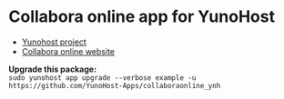 # Collabora online app for YunoHost

- [Yunohost project](https://yunohost.org)
- [Collabora online website](https://www.collaboraoffice.com)


**Upgrade this package:**  
`sudo yunohost app upgrade --verbose example -u https://github.com/YunoHost-Apps/collaboraonline_ynh`



